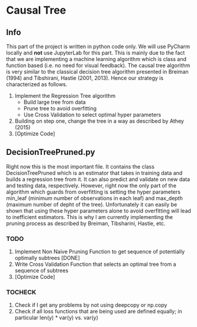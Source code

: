 # Causal Tree 
## Info 
This part of the project is written in python code only. We will use PyCharm locally and **not** use JupyterLab for this part. This is mainly due to the fact that we are implementing a machine learning algorithm which is class and function based (i.e. no need for visual feedback). The causal tree algorithm is very similar to the classical decision tree algorithm presented in Breiman (1994) and Tibshirani, Hastie (2001, 2013). Hence our strategy is characterized as follows. 

1. Implement the Regression Tree algorithm 
   * Build large tree from data 
   * Prune tree to avoid overfitting 
   * Use Cross Validation to select optimal hyper parameters  
2. Building on step one, change the tree in a way as described by Athey (2015)
3. [Optimize Code] 

## DecisionTreePruned.py
Right now this is the most important file. It contains the class DecisionTreePruned which is an estimator that takes in training data and builds a regression tree from it. It can also predict and validate on new data and testing data, respectively. However, right now the only part of the algorithm which guards from overfitting is setting the hyper parameters min_leaf (minimum number of observations in each leaf) and max_depth (maximum number of depht of the tree). Unfortunately it can easily be shown that using these hyper parameters alone to avoid overfitting will lead to inefficient estimators. This is why I am currently implementing the pruning process as described by Breiman, Tibsharini, Hastie, etc. 

### TODO 

1. Implement Non Naive Pruning Function to get sequence of potentially optimally subtrees [DONE] 
2. Write Cross Validation Function that selects an optimal tree from a sequence of subtrees
3. [Optimize Code] 


### TOCHECK

1. Check if I get any problems by not using deepcopy or np.copy 
2. Check if all loss functions that are being used are defined equally; in particular len(y) * var(y) vs. var(y) 
